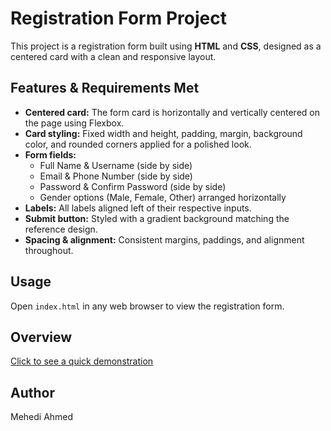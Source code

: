 # Registration Form Project

This project is a registration form built using **HTML** and **CSS**, designed as a centered card with a clean and responsive layout.

## Features & Requirements Met

- **Centered card:** The form card is horizontally and vertically centered on the page using Flexbox.
- **Card styling:** Fixed width and height, padding, margin, background color, and rounded corners applied for a polished look.
- **Form fields:**
  - Full Name & Username (side by side)
  - Email & Phone Number (side by side)
  - Password & Confirm Password (side by side)
  - Gender options (Male, Female, Other) arranged horizontally
- **Labels:** All labels aligned left of their respective inputs.
- **Submit button:** Styled with a gradient background matching the reference design.
- **Spacing & alignment:** Consistent margins, paddings, and alignment throughout.

## Usage

Open `index.html` in any web browser to view the registration form.

## Overview
[Click to see a quick demonstration](https://drive.google.com/file/d/14k0vJQYqVxEdXgyazajJcDKXaO5LMuEz/view?usp=sharing)
## Author

Mehedi Ahmed
